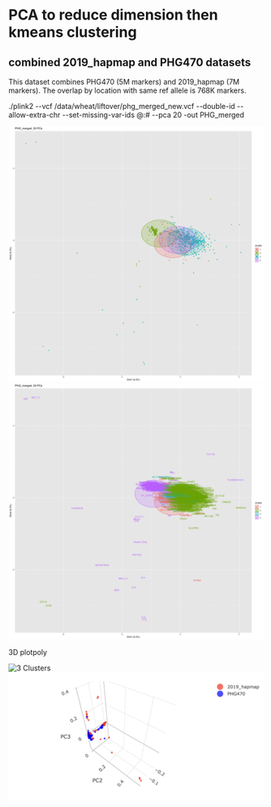 # PCA to reduce dimension then kmeans clustering

## combined 2019_hapmap and PHG470 datasets

This dataset combines PHG470 (5M markers) and 2019_hapmap (7M markers). The overlap by location with same ref allele is 768K markers.

./plink2 --vcf /data/wheat/liftover/phg_merged_new.vcf --double-id --allow-extra-chr --set-missing-var-ids @:# --pca 20 -out PHG_merged

![4 Clusters](https://github.com/TriticeaeToolbox/PHGv2/blob/main/cluster-merged/images/PHG_merged.png)
![4 Clusters](https://github.com/TriticeaeToolbox/PHGv2/blob/main/cluster-merged/images/PHG_merged_text.png)

3D plotpoly

![3 Clusters](https://github.com/TriticeaeToolbox/PHGv2/blob/main/cluster-merged/images/phg_merged_plotly.png)
![3 Clusters](https://github.com/TriticeaeToolbox/PHGv2/blob/main/cluster-merged/images/phg_merged_3dpop.png)
